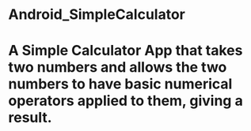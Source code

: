 # Android_SimpleCalculator
# A Simple Calculator App that takes two numbers and allows the two numbers to have basic numerical operators applied to them, giving a result.
